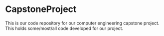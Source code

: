 # CapstoneProject
This is our code repository for our computer engineering capstone project. This holds some/most/all code developed for our project.
